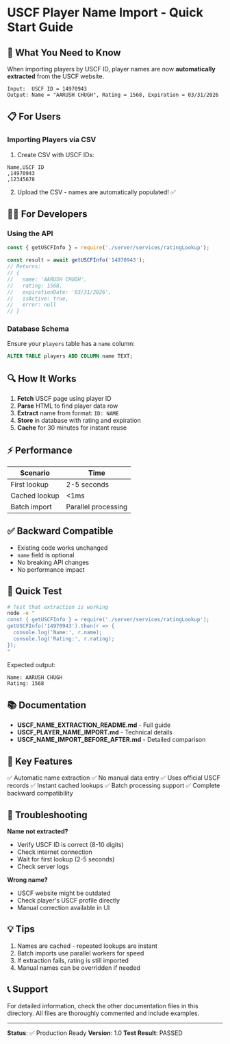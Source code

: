 # USCF Player Name Import - Quick Start Guide

## 🚀 What You Need to Know

When importing players by USCF ID, player names are now **automatically extracted** from the USCF website.

```
Input:  USCF ID = 14970943
Output: Name = "AARUSH CHUGH", Rating = 1568, Expiration = 03/31/2026
```

## 📋 For Users

### Importing Players via CSV

1. Create CSV with USCF IDs:
```csv
Name,USCF ID
,14970943
,12345678
```

2. Upload the CSV - names are automatically populated! ✅

## 👨‍💻 For Developers

### Using the API

```javascript
const { getUSCFInfo } = require('./server/services/ratingLookup');

const result = await getUSCFInfo('14970943');
// Returns:
// {
//   name: 'AARUSH CHUGH',
//   rating: 1568,
//   expirationDate: '03/31/2026',
//   isActive: true,
//   error: null
// }
```

### Database Schema

Ensure your `players` table has a `name` column:

```sql
ALTER TABLE players ADD COLUMN name TEXT;
```

## 🔍 How It Works

1. **Fetch** USCF page using player ID
2. **Parse** HTML to find player data row
3. **Extract** name from format: `ID: NAME`
4. **Store** in database with rating and expiration
5. **Cache** for 30 minutes for instant reuse

## ⚡ Performance

| Scenario | Time |
|----------|------|
| First lookup | 2-5 seconds |
| Cached lookup | <1ms |
| Batch import | Parallel processing |

## ✅ Backward Compatible

- Existing code works unchanged
- `name` field is optional
- No breaking API changes
- No performance impact

## 🧪 Quick Test

```bash
# Test that extraction is working
node -e "
const { getUSCFInfo } = require('./server/services/ratingLookup');
getUSCFInfo('14970943').then(r => {
  console.log('Name:', r.name);
  console.log('Rating:', r.rating);
});
"
```

Expected output:
```
Name: AARUSH CHUGH
Rating: 1568
```

## 📚 Documentation

- **USCF_NAME_EXTRACTION_README.md** - Full guide
- **USCF_PLAYER_NAME_IMPORT.md** - Technical details
- **USCF_NAME_IMPORT_BEFORE_AFTER.md** - Detailed comparison

## 🎯 Key Features

✅ Automatic name extraction
✅ No manual data entry
✅ Uses official USCF records
✅ Instant cached lookups
✅ Batch processing support
✅ Complete backward compatibility

## 🚨 Troubleshooting

**Name not extracted?**
- Verify USCF ID is correct (8-10 digits)
- Check internet connection
- Wait for first lookup (2-5 seconds)
- Check server logs

**Wrong name?**
- USCF website might be outdated
- Check player's USCF profile directly
- Manual correction available in UI

## 💡 Tips

1. Names are cached - repeated lookups are instant
2. Batch imports use parallel workers for speed
3. If extraction fails, rating is still imported
4. Manual names can be overridden if needed

## 📞 Support

For detailed information, check the other documentation files in this directory. All files are thoroughly commented and include examples.

---

**Status**: ✅ Production Ready
**Version**: 1.0
**Test Result**: PASSED
